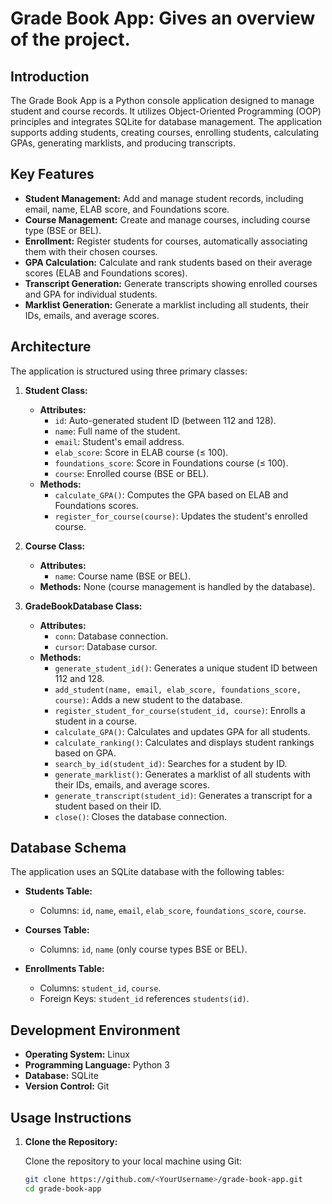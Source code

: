 # Grade Book App: Gives an overview of the project.

## Introduction

The Grade Book App is a Python console application designed to manage student 
and course records. It utilizes Object-Oriented Programming (OOP) principles 
and integrates SQLite for database management. The application supports 
adding students, creating courses, enrolling students, calculating GPAs, 
generating marklists, and producing transcripts.

## Key Features

- **Student Management:** Add and manage student records, including email, 
  name, ELAB score, and Foundations score.
- **Course Management:** Create and manage courses, including course type 
  (BSE or BEL).
- **Enrollment:** Register students for courses, automatically associating 
  them with their chosen courses.
- **GPA Calculation:** Calculate and rank students based on their average 
  scores (ELAB and Foundations scores).
- **Transcript Generation:** Generate transcripts showing enrolled courses 
  and GPA for individual students.
- **Marklist Generation:** Generate a marklist including all students, their 
  IDs, emails, and average scores.

## Architecture

The application is structured using three primary classes:

1. **Student Class:**
   - **Attributes:**
     - `id`: Auto-generated student ID (between 112 and 128).
     - `name`: Full name of the student.
     - `email`: Student's email address.
     - `elab_score`: Score in ELAB course (≤ 100).
     - `foundations_score`: Score in Foundations course (≤ 100).
     - `course`: Enrolled course (BSE or BEL).
   - **Methods:**
     - `calculate_GPA()`: Computes the GPA based on ELAB and Foundations 
       scores.
     - `register_for_course(course)`: Updates the student's enrolled course.

2. **Course Class:**
   - **Attributes:**
     - `name`: Course name (BSE or BEL).
   - **Methods:** None (course management is handled by the database).

3. **GradeBookDatabase Class:**
   - **Attributes:**
     - `conn`: Database connection.
     - `cursor`: Database cursor.
   - **Methods:**
     - `generate_student_id()`: Generates a unique student ID between 112 and 
       128.
     - `add_student(name, email, elab_score, foundations_score, course)`: 
       Adds a new student to the database.
     - `register_student_for_course(student_id, course)`: Enrolls a student 
       in a course.
     - `calculate_GPA()`: Calculates and updates GPA for all students.
     - `calculate_ranking()`: Calculates and displays student rankings based 
       on GPA.
     - `search_by_id(student_id)`: Searches for a student by ID.
     - `generate_marklist()`: Generates a marklist of all students with their 
       IDs, emails, and average scores.
     - `generate_transcript(student_id)`: Generates a transcript for a student 
       based on their ID.
     - `close()`: Closes the database connection.

## Database Schema

The application uses an SQLite database with the following tables:

- **Students Table:**
  - Columns: `id`, `name`, `email`, `elab_score`, `foundations_score`, 
    `course`.

- **Courses Table:**
  - Columns: `id`, `name` (only course types BSE or BEL).

- **Enrollments Table:**
  - Columns: `student_id`, `course`.
  - Foreign Keys: `student_id` references `students(id)`.

## Development Environment

- **Operating System:** Linux
- **Programming Language:** Python 3
- **Database:** SQLite
- **Version Control:** Git

## Usage Instructions

1. **Clone the Repository:**

   Clone the repository to your local machine using Git:

   ```bash
   git clone https://github.com/<YourUsername>/grade-book-app.git
   cd grade-book-app

